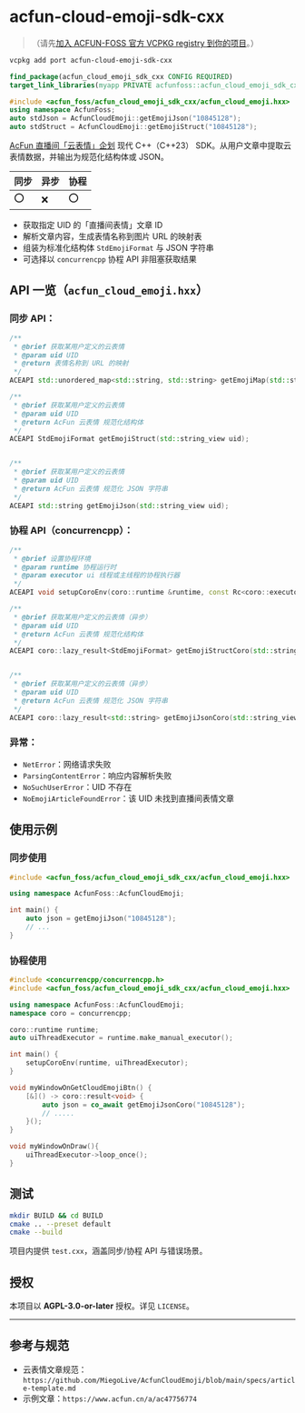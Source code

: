 # acfun-cloud-emoji-sdk-cxx
> （请先[加入 ACFUN-FOSS 官方 VCPKG registry 到你的项目](https://github.com/ACFUN-FOSS/official-vcpkg-registry/tree/master)。）
```sh
vcpkg add port acfun-cloud-emoji-sdk-cxx
```
```cmake
find_package(acfun_cloud_emoji_sdk_cxx CONFIG REQUIRED)
target_link_libraries(myapp PRIVATE acfunfoss::acfun_cloud_emoji_sdk_cxx)
```
```c++
#include <acfun_foss/acfun_cloud_emoji_sdk_cxx/acfun_cloud_emoji.hxx>
using namespace AcfunFoss;
auto stdJson = AcfunCloudEmoji::getEmojiJson("10845128");
auto stdStruct = AcfunCloudEmoji::getEmojiStruct("10845128");
```

[AcFun 直播间「云表情」企划](https://github.com/MiegoLive/AcfunCloudEmoji/) 现代 C++（C++23） SDK。从用户文章中提取云表情数据，并输出为规范化结构体或 JSON。

| 同步 | 异步 | 协程 |
|-------|-------|-------|
| ⭕ | ❌ | ⭕ |

  - 获取指定 UID 的「直播间表情」文章 ID
  - 解析文章内容，生成表情名称到图片 URL 的映射表
  - 组装为标准化结构体 `StdEmojiFormat` 与 JSON 字符串
  - 可选择以 `concurrencpp` 协程 API 非阻塞获取结果



## API 一览（`acfun_cloud_emoji.hxx`）

### 同步 API：
```cxx
/**
 * @brief 获取某用户定义的云表情
 * @param uid UID
 * @return 表情名称到 URL 的映射
 */
ACEAPI std::unordered_map<std::string, std::string> getEmojiMap(std::string_view uid);

/**
 * @brief 获取某用户定义的云表情
 * @param uid UID
 * @return AcFun 云表情 规范化结构体
 */
ACEAPI StdEmojiFormat getEmojiStruct(std::string_view uid);


/**
 * @brief 获取某用户定义的云表情
 * @param uid UID
 * @return AcFun 云表情 规范化 JSON 字符串
 */
ACEAPI std::string getEmojiJson(std::string_view uid);
```

### 协程 API（concurrencpp）：
```cxx
/**
 * @brief 设置协程环境
 * @param runtime 协程运行时
 * @param executor ui 线程或主线程的协程执行器
 */
ACEAPI void setupCoroEnv(coro::runtime &runtime, const Rc<coro::executor>& executor);

/**
 * @brief 获取某用户定义的云表情（异步）
 * @param uid UID
 * @return AcFun 云表情 规范化结构体
 */
ACEAPI coro::lazy_result<StdEmojiFormat> getEmojiStructCoro(std::string_view uid);


/**
 * @brief 获取某用户定义的云表情（异步）
 * @param uid UID
 * @return AcFun 云表情 规范化 JSON 字符串
 */
ACEAPI coro::lazy_result<std::string> getEmojiJsonCoro(std::string_view uid);

```

### 异常：
  - `NetError`：网络请求失败
  - `ParsingContentError`：响应内容解析失败
  - `NoSuchUserError`：UID 不存在
  - `NoEmojiArticleFoundError`：该 UID 未找到直播间表情文章


## 使用示例

### 同步使用

```cpp
#include <acfun_foss/acfun_cloud_emoji_sdk_cxx/acfun_cloud_emoji.hxx>

using namespace AcfunFoss::AcfunCloudEmoji;

int main() {
    auto json = getEmojiJson("10845128");
    // ...
}
```

### 协程使用

```cpp
#include <concurrencpp/concurrencpp.h>
#include <acfun_foss/acfun_cloud_emoji_sdk_cxx/acfun_cloud_emoji.hxx>

using namespace AcfunFoss::AcfunCloudEmoji;
namespace coro = concurrencpp;

coro::runtime runtime;
auto uiThreadExecutor = runtime.make_manual_executor();

int main() {
    setupCoroEnv(runtime, uiThreadExecutor);
}

void myWindowOnGetCloudEmojiBtn() {
	[&]() -> coro::result<void> {
		auto json = co_await getEmojiJsonCoro("10845128");
		// .....
	}();
}

void myWindowOnDraw(){
    uiThreadExecutor->loop_once();
}

```



## 测试

```bash
mkdir BUILD && cd BUILD
cmake .. --preset default
cmake --build
```

项目内提供 `test.cxx`，涵盖同步/协程 API 与错误场景。



## 授权

本项目以 **AGPL-3.0-or-later** 授权。详见 `LICENSE`。

---

## 参考与规范

- 云表情文章规范：`https://github.com/MiegoLive/AcfunCloudEmoji/blob/main/specs/article-template.md`
- 示例文章：`https://www.acfun.cn/a/ac47756774`

